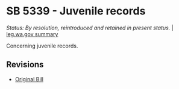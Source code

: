 # SB 5339 - Juvenile records
*Status: By resolution, reintroduced and retained in present status.* | [leg.wa.gov summary](https://app.leg.wa.gov/billsummary?BillNumber=5339&Year=2021)

Concerning juvenile records.

## Revisions
* [Original Bill](1/)